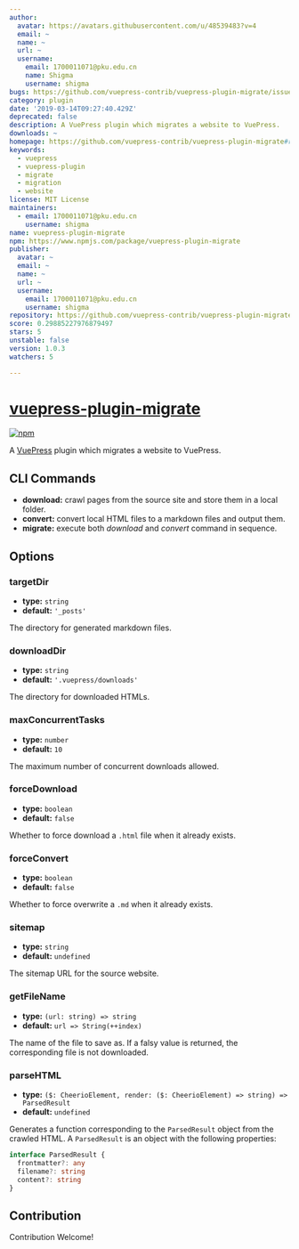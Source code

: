 ```yaml
---
author:
  avatar: https://avatars.githubusercontent.com/u/48539483?v=4
  email: ~
  name: ~
  url: ~
  username:
    email: 1700011071@pku.edu.cn
    name: Shigma
    username: shigma
bugs: https://github.com/vuepress-contrib/vuepress-plugin-migrate/issues
category: plugin
date: '2019-03-14T09:27:40.429Z'
deprecated: false
description: A VuePress plugin which migrates a website to VuePress.
downloads: ~
homepage: https://github.com/vuepress-contrib/vuepress-plugin-migrate#readme
keywords:
  - vuepress
  - vuepress-plugin
  - migrate
  - migration
  - website
license: MIT License
maintainers:
  - email: 1700011071@pku.edu.cn
    username: shigma
name: vuepress-plugin-migrate
npm: https://www.npmjs.com/package/vuepress-plugin-migrate
publisher:
  avatar: ~
  email: ~
  name: ~
  url: ~
  username:
    email: 1700011071@pku.edu.cn
    username: shigma
repository: https://github.com/vuepress-contrib/vuepress-plugin-migrate
score: 0.29885227976879497
stars: 5
unstable: false
version: 1.0.3
watchers: 5

---
```


# [vuepress-plugin-migrate](https://vuepress.github.io/plugins/migrate.html)

[![npm](https://img.shields.io/npm/v/vuepress-plugin-migrate.svg)](https://www.npmjs.com/package/vuepress-plugin-migrate)

A [VuePress](https://vuepress.vuejs.org/) plugin which migrates a website to VuePress.

## CLI Commands

- **download:** crawl pages from the source site and store them in a local folder.
- **convert:** convert local HTML files to a markdown files and output them.
- **migrate:** execute both _download_ and _convert_ command in sequence.

## Options

### targetDir

- **type:** `string`
- **default:** `'_posts'`

The directory for generated markdown files.

### downloadDir

- **type:** `string`
- **default:** `'.vuepress/downloads'`

The directory for downloaded HTMLs.

### maxConcurrentTasks

- **type:** `number`
- **default:** `10`

The maximum number of concurrent downloads allowed.

### forceDownload

- **type:** `boolean`
- **default:** `false`

Whether to force download a `.html` file when it already exists.

### forceConvert

- **type:** `boolean`
- **default:** `false`

Whether to force overwrite a `.md` when it already exists.

### sitemap

- **type:** `string`
- **default:** `undefined`

The sitemap URL for the source website.

### getFileName

- **type:** `(url: string) => string`
- **default:** `url => String(++index)`

The name of the file to save as. If a falsy value is returned, the corresponding file is not downloaded.

### parseHTML

- **type:** `($: CheerioElement, render: ($: CheerioElement) => string) => ParsedResult`
- **default:** `undefined`

Generates a function corresponding to the `ParsedResult` object from the crawled HTML. A `ParsedResult` is an object with the following properties:

```ts
interface ParsedResult {
  frontmatter?: any
  filename?: string
  content?: string
}
```

## Contribution

Contribution Welcome!
